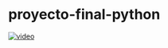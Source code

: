 # proyecto-final-python

[![video](https://www.youtube.com/watch?v=nWPNize8JdE)](https://www.youtube.com/watch?v=nWPNize8JdE)
